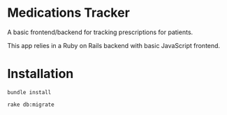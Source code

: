 # Medications Tracker

A basic frontend/backend for tracking prescriptions for patients.

This app relies in a Ruby on Rails backend with basic JavaScript frontend.

# Installation
```
bundle install

rake db:migrate
```
